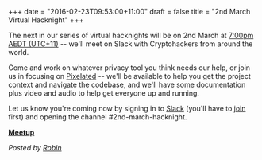 +++
date = "2016-02-23T09:53:00+11:00"
draft = false
title = "2nd March Virtual Hacknight"
+++

The next in our series of virtual hacknights will be on 2nd March at [7:00pm AEDT (UTC+11)](https://www.timeanddate.com/worldclock/fixedtime.html?msg=Cryptohack+Virtual+Hack+Night&iso=20160302T1900&p1=152) -- we'll meet on Slack with Cryptohackers from around the world.

Come and work on whatever privacy tool you think needs our help, or join us in focusing on [Pixelated](https://pixelated-project.org) -- we'll be available to help you get the project context and navigate the codebase, and we'll have some documentation plus video and audio to help get everyone up and running.   

Let us know you're coming now by signing in to [Slack](https://cryptohack.slack.com/) (you'll have to [join](https://cryptohack.herokuapp.com) first) and opening the channel #2nd-march-hacknight.

<p class="center">
<a class="button" href="http://www.meetup.com/cryptohack-melbourne/events/229054067/"><strong>Meetup</strong></a>
<!-- <a class="button" href="https://www.facebook.com/events/582101598605727/"><strong>Facebook</strong></a> -->
</p>

*Posted by [Robin](https://robindoherty.com)*
